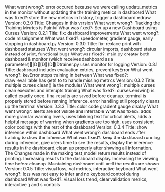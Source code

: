 What went wrong?: error occured because we were calling update_metrics in the monitor without updating the the training metrics in dashboard
What was fixed?: store the new metrics in history, trigger a dashboard redraw
Version: 0.2.0
Title: Changes in this version
What went wrong?: Tracking the Training Metrics is Painful
What was fixed?: Set up a new Dashboard using Curses
Version: 0.2.1
Title: fix: dashboard improvements
What went wrong?: code misalignment
What was fixed?: speedometer, gradient gauge, early stopping in dashboard.py
Version: 0.3.0
Title: fix: replace print with dashboard statuses
What went wrong?: circular imports, dashboard status instead of print, functional bugs
What was fixed?: main.py creates both dashboard & monitor (which receives dashboard as a parameters)[D[D[D[Dtrainer.py uses monitor for logging
Version: 0.3.1
Title: dashboard includes evaluation entries, prevent keyError
What went wrong?: keyError stops training in between
What was fixed?: draw_eval_table has get() to to handle missing metrics
Version: 0.3.2
Title: multiple curses clean() in the modules
What went wrong?: multiple curses clean executes and interupts training
What was fixed?: curses.endwin() is called exactly once. final results are saved before cleanup. terminal is properly stored before running inference. error handling still properly cleans up the terminal
Version: 0.3.3
Title: color code gradient gauge display
What went wrong?: alerts are not visible and inferrable
What was fixed?: adds more granular warning levels, uses blinking text for crtical alerts, adds a helpful message of warning when gradients are too high, uses consistent color codings with the rest of the dashboard
Version: 0.3.4
Title: show inference within dashboard
What went wrong?: dashboard ends after training to show the inference
What was fixed?: keep the dashboard running during inference, give users time to see the results, display the inference results in the dashboard, clean up properly after showing all information. The Changes made in the making test_model return results instead of printing. Increasing results to the dashboard display. Increasing the viewing time before cleanup. Maintaining dashboard until arell the results are shown
Version: 0.3.5
Title: visual loss, val metrics, interactive keyboard
What went wrong?: loss was not easy to infer and no keyboard control during dashboard
What was fixed?: visual loss trend, clear validation metrics, interactive q and s controls
